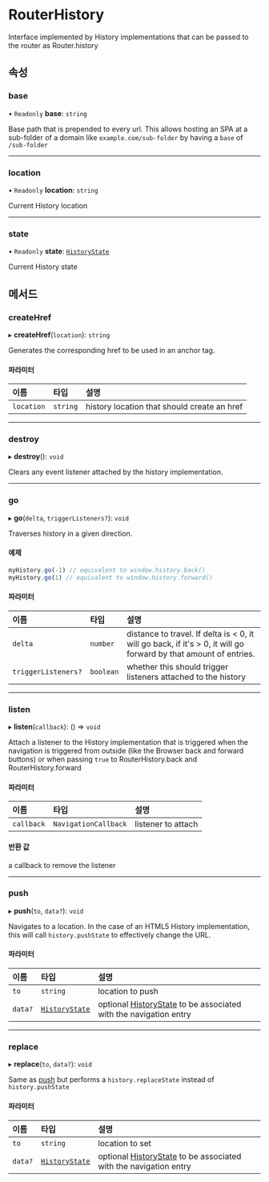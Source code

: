 # RouterHistory

Interface implemented by History implementations that can be passed to the
router as Router.history

## 속성

### base

• `Readonly` **base**: `string`

Base path that is prepended to every url. This allows hosting an SPA at a
sub-folder of a domain like `example.com/sub-folder` by having a `base` of
`/sub-folder`

___

### location

• `Readonly` **location**: `string`

Current History location

___

### state

• `Readonly` **state**: [`HistoryState`](HistoryState.md)

Current History state

## 메서드

### createHref

▸ **createHref**(`location`): `string`

Generates the corresponding href to be used in an anchor tag.

#### 파라미터

| 이름 | 타입 | 설명 |
| :------ | :------ | :------ |
| `location` | `string` | history location that should create an href |

___

### destroy

▸ **destroy**(): `void`

Clears any event listener attached by the history implementation.

___

### go

▸ **go**(`delta`, `triggerListeners?`): `void`

Traverses history in a given direction.

#### 예제

```js
myHistory.go(-1) // equivalent to window.history.back()
myHistory.go(1) // equivalent to window.history.forward()
```

#### 파라미터

| 이름 | 타입 | 설명 |
| :------ | :------ | :------ |
| `delta` | `number` | distance to travel. If delta is \< 0, it will go back, if it's \> 0, it will go forward by that amount of entries. |
| `triggerListeners?` | `boolean` | whether this should trigger listeners attached to the history |

___

### listen

▸ **listen**(`callback`): () => `void`

Attach a listener to the History implementation that is triggered when the
navigation is triggered from outside (like the Browser back and forward
buttons) or when passing `true` to RouterHistory.back and
RouterHistory.forward

#### 파라미터

| 이름 | 타입 | 설명 |
| :------ | :------ | :------ |
| `callback` | `NavigationCallback` | listener to attach |

#### 반환 값

a callback to remove the listener

___

### push

▸ **push**(`to`, `data?`): `void`

Navigates to a location. In the case of an HTML5 History implementation,
this will call `history.pushState` to effectively change the URL.

#### 파라미터

| 이름 | 타입 | 설명 |
| :------ | :------ | :------ |
| `to` | `string` | location to push |
| `data?` | [`HistoryState`](HistoryState.md) | optional [HistoryState](HistoryState.md) to be associated with the navigation entry |

___

### replace

▸ **replace**(`to`, `data?`): `void`

Same as [push](RouterHistory.md#push) but performs a `history.replaceState`
instead of `history.pushState`

#### 파라미터

| 이름 | 타입 | 설명 |
| :------ | :------ | :------ |
| `to` | `string` | location to set |
| `data?` | [`HistoryState`](HistoryState.md) | optional [HistoryState](HistoryState.md) to be associated with the navigation entry |
